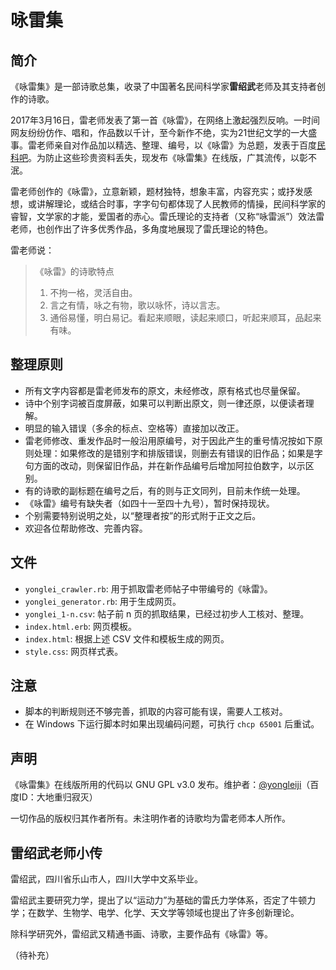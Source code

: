 # 咏雷集
## 简介
《咏雷集》是一部诗歌总集，收录了中国著名民间科学家**雷绍武**老师及其支持者创作的诗歌。

2017年3月16日，雷老师发表了第一首《咏雷》，在网络上激起强烈反响。一时间网友纷纷仿作、唱和，作品数以千计，至今新作不绝，实为21世纪文学的一大盛事。雷老师亲自对作品加以精选、整理、编号，以《咏雷》为总题，发表于百度[民科吧](http://tieba.baidu.com/p/5024534932)。为防止这些珍贵资料丢失，现发布《咏雷集》在线版，广其流传，以彰不泯。

雷老师创作的《咏雷》，立意新颖，题材独特，想象丰富，内容充实；或抒发感想，或讲解理论，或结合时事，字字句句都体现了人民教师的情操，民间科学家的睿智，文学家的才能，爱国者的赤心。雷氏理论的支持者（又称“咏雷派”）效法雷老师，也创作出了许多优秀作品，多角度地展现了雷氏理论的特色。

雷老师说：
> 《咏雷》的诗歌特点
> 1. 不拘一格，灵活自由。
> 2. 言之有情，咏之有物，歌以咏怀，诗以言志。
> 3. 通俗易懂，明白易记。看起来顺眼，读起来顺口，听起来顺耳，品起来有味。

## 整理原则
* 所有文字内容都是雷老师发布的原文，未经修改，原有格式也尽量保留。
* 诗中个别字词被百度屏蔽，如果可以判断出原文，则一律还原，以便读者理解。
* 明显的输入错误（多余的标点、空格等）直接加以改正。
* 雷老师修改、重发作品时一般沿用原编号，对于因此产生的重号情况按如下原则处理：如果修改的是错别字和排版错误，则删去有错误的旧作品；如果是字句方面的改动，则保留旧作品，并在新作品编号后增加阿拉伯数字，以示区别。
* 有的诗歌的副标题在编号之后，有的则与正文同列，目前未作统一处理。
* 《咏雷》编号有缺失者（如四十一至四十九号），暂时保持现状。
* 个别需要特别说明之处，以“整理者按”的形式附于正文之后。
* 欢迎各位帮助修改、完善内容。

## 文件
* `yonglei_crawler.rb`: 用于抓取雷老师帖子中带编号的《咏雷》。
* `yonglei_generator.rb`: 用于生成网页。
* `yonglei_1-n.csv`: 帖子前 n 页的抓取结果，已经过初步人工核对、整理。
* `index.html.erb`: 网页模板。
* `index.html`: 根据上述 CSV 文件和模板生成的网页。
* `style.css`: 网页样式表。

## 注意
* 脚本的判断规则还不够完善，抓取的内容可能有误，需要人工核对。
* 在 Windows 下运行脚本时如果出现编码问题，可执行 `chcp 65001` 后重试。

## 声明
《咏雷集》在线版所用的代码以 GNU GPL v3.0 发布。维护者：[@yongleiji](https://github.com/yongleiji)（百度ID：大地重归寂灭）

一切作品的版权归其作者所有。未注明作者的诗歌均为雷老师本人所作。

## 雷绍武老师小传
雷绍武，四川省乐山市人，四川大学中文系毕业。

雷绍武主要研究力学，提出了以“运动力”为基础的雷氏力学体系，否定了牛顿力学；在数学、生物学、电学、化学、天文学等领域也提出了许多创新理论。

除科学研究外，雷绍武又精通书画、诗歌，主要作品有《咏雷》等。

（待补充）
